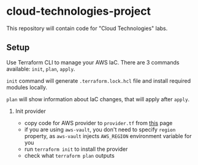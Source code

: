 # cloud-technologies-project

This repository will contain code for "Cloud Technologies" labs.

## Setup

Use Terraform CLI to manage your AWS IaC. There are 3 commands available: `init`, `plan`, `apply`.

`init` command will generate `.terraform.lock.hcl` file and install required modules locally.

`plan` will show information about IaC changes, that will apply after `apply`.

1. Init provider

    - copy code for AWS provider to `provider.tf` from [this](https://registry.terraform.io/providers/hashicorp/aws/latest/docs) page
    - if you are using `aws-vault`, you don't need to specify `region` property, as `aws-vault` injects `AWS_REGION` environment variable for you
    - run `terraform init` to install the provider
    - check what `terraform plan` outputs


